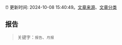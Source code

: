 :alarm_clock: 更新时间: 2024-10-08 15:40:49。[文章来源](/README.md)、[文章分类](/TAGS.md)

## 报告


> 关键字：`报告`、`月报`




